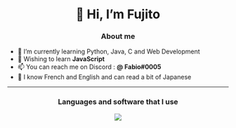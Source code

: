 <h1 align="center"> 👋 Hi, I’m Fujito </h1>

<h3 align="center"> About me </h3>

- 🌱 I’m currently learning Python, Java, C and Web Development
- 📖 Wishing to learn **JavaScript**
- 📫 You can reach me on Discord : **@ Fabio#0005**
- 🌙 I know French and English and can read a bit of Japanese

---

<h3 align="center"> Languages and software that I use </h3>
<p align="center"> <a href="https://skillicons.dev"><img src="https://skillicons.dev/icons?i=python,java,javascript,c,html,css,markdown,figma,git,php,discord&theme=dark" /> </a> </p>
